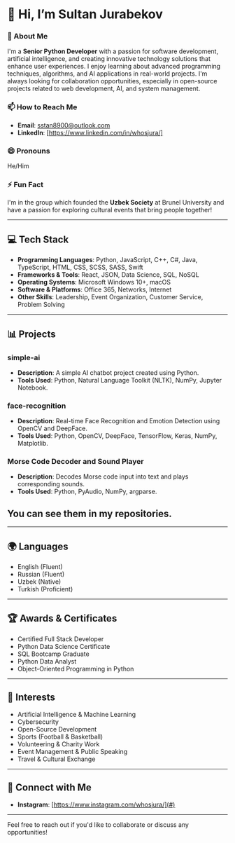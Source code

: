 # 👋 Hi, I’m Sultan Jurabekov

### 🌟 About Me
I'm a **Senior Python Developer** with a passion for software development, artificial intelligence, and creating innovative technology solutions that enhance user experiences. I enjoy learning about advanced programming techniques, algorithms, and AI applications in real-world projects. I'm always looking for collaboration opportunities, especially in open-source projects related to web development, AI, and system management.

### 📫 How to Reach Me
- **Email**: [sstan8900@outlook.com](mailto:sstan8900@outlook.com)
- **LinkedIn**: [https://www.linkedin.com/in/whosjura/]

### 😄 Pronouns
He/Him

### ⚡ Fun Fact
I'm in the group which founded the **Uzbek Society** at Brunel University and have a passion for exploring cultural events that bring people together!

---

## 💻 Tech Stack
- **Programming Languages**: Python, JavaScript, C++, C#, Java, TypeScript, HTML, CSS, SCSS, SASS, Swift
- **Frameworks & Tools**: React, JSON, Data Science, SQL, NoSQL
- **Operating Systems**: Microsoft Windows 10+, macOS
- **Software & Platforms**: Office 365, Networks, Internet
- **Other Skills**: Leadership, Event Organization, Customer Service, Problem Solving

---

## 📊 Projects

### simple-ai
- **Description**: A simple AI chatbot project created using Python.
- **Tools Used**: Python, Natural Language Toolkit (NLTK), NumPy, Jupyter Notebook.

### face-recognition
- **Description**: Real-time Face Recognition and Emotion Detection using OpenCV and DeepFace.
- **Tools Used**: Python, OpenCV, DeepFace, TensorFlow, Keras, NumPy, Matplotlib.

### Morse Code Decoder and Sound Player
- **Description**: Decodes Morse code input into text and plays corresponding sounds.
- **Tools Used**: Python, PyAudio, NumPy, argparse.

## You can see them in my repositories.
---


## 🌍 Languages
- English (Fluent)
- Russian (Fluent)
- Uzbek (Native)
- Turkish (Proficient)

---

## 🏆 Awards & Certificates
- Certified Full Stack Developer
- Python Data Science Certificate
- SQL Bootcamp Graduate
- Python Data Analyst
- Object-Oriented Programming in Python

---

## 🎯 Interests
- Artificial Intelligence & Machine Learning
- Cybersecurity
- Open-Source Development
- Sports (Football & Basketball)
- Volunteering & Charity Work
- Event Management & Public Speaking
- Travel & Cultural Exchange

---

## 🔗 Connect with Me
- **Instagram**: [https://www.instagram.com/whosjura/](#)

---

Feel free to reach out if you'd like to collaborate or discuss any opportunities!
